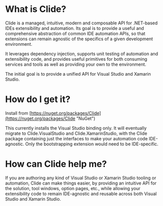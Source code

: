 What is Clide?
=====

Clide is a managed, intuitive, modern and composable API for .NET-based IDEs extensibility and automation. Its goal is to provide a useful and comprehensive abstraction of common IDE automation APIs, so that extensions can remain agnostic of the specifics of a given development environment.

It leverages dependency injection, supports unit testing of automation and extensibility code, and provides useful primitives for both consuming services and tools as well as providing your own to the environment. 

The initial goal is to provide a unified API for Visual Studio and Xamarin Studio.

How do I get it?
=====
Install from [https://nuget.org/packages/Clide](https://nuget.org/packages/Clide "NuGet")

This currently installs the Visual Studio binding only. It will eventually migrate to Clide.VisualStudio and Clide.XamarinStudio, with the Clide package containing just the interfaces to make your automation code IDE-agnostic. Only the bootstrapping extension would need to be IDE-specific.

How can Clide help me?
=====

If you are authoring any kind of Visual Studio or Xamarin Studio tooling or automation, Clide can make things easier, by providing an intuitive API for the solution, tool windows, option pages, etc., while allowing your extensibility code to remain IDE-agnostic and reusable across both Visual Studio and Xamarin Studio.
